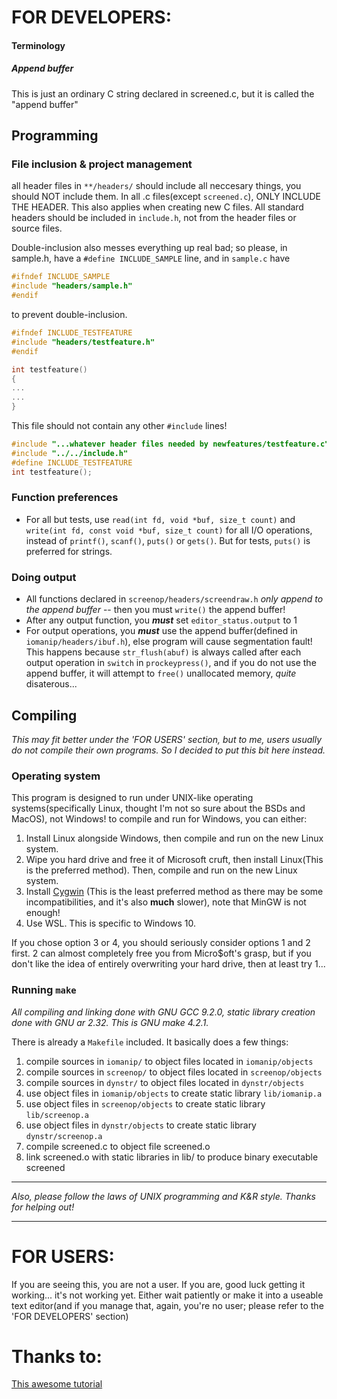 # FOR DEVELOPERS:
#### Terminology
##### Append buffer
This is just an ordinary C string declared in screened.c, but it is
called the "append buffer"
## Programming
### File inclusion & project management
all header files in `**/headers/` should include all neccesary things,
you should NOT include them. In all .c files(except `screened.c`), 
ONLY INCLUDE THE HEADER. This also applies when creating new C 
files. All standard headers should be included in `include.h`,
not from the header files or source files.

Double-inclusion also messes everything up real bad; so please,
in sample.h, have a `#define INCLUDE_SAMPLE` line, and in `sample.c`
have
```c
#ifndef INCLUDE_SAMPLE
#include "headers/sample.h"
#endif
```
to prevent double-inclusion.



```c
#ifndef INCLUDE_TESTFEATURE
#include "headers/testfeature.h"
#endif

int testfeature()
{
...
...
}
```

This file should not contain any other `#include` lines!



```c
#include "...whatever header files needed by newfeatures/testfeature.c"
#include "../../include.h"
#define INCLUDE_TESTFEATURE
int testfeature();
```

### Function preferences
- For all but tests, use `read(int fd, void *buf, size_t count)` and
`write(int fd, const void *buf, size_t count)` for all I/O operations, instead
of `printf()`, `scanf()`, `puts()` or `gets()`. But for tests, `puts()`
is preferred for strings.

### Doing output
- All functions declared in `screenop/headers/screendraw.h` _only append
to the append buffer_ -- then you must `write()` the append buffer!
- After any output function, you ___must___ set `editor_status.output` to 1
- For output operations, you ___must___ use the append buffer(defined
in `iomanip/headers/ibuf.h`), else program will cause segmentation fault!
This happens because `str_flush(abuf)` is always called after each output 
operation in `switch` in `prockeypress()`, and if you do not use the append
buffer, it will attempt to `free()` unallocated memory, _quite_ disaterous...

## Compiling
_This may fit better under the 'FOR USERS' section, but to me, users usually
do not compile their own programs. So I decided to put this bit here instead._
### Operating system
This program is designed to run under UNIX-like operating systems(specifically
Linux, thought I'm not so sure about the BSDs and MacOS), not Windows! to compile
and run for Windows, you can either:
1. Install Linux alongside Windows, then compile and run on the new Linux system.
2. Wipe you hard drive and free it of Microsoft cruft, then install Linux(This
is the preferred method). Then, compile and run on the new Linux system.
3. Install [Cygwin](https://cygwin.com) (This is the least preferred method as 
there may be some incompatibilities, and it's also __much__ slower), note that 
MinGW is not enough!
4. Use WSL. This is specific to Windows 10.

If you chose option 3 or 4, you should seriously consider options 1 and 2
first.  2 can almost completely free you from Micro$oft's grasp, but if you
don't like the idea of entirely overwriting your hard drive, then at
least try 1...

### Running `make`
_All compiling and linking done with GNU GCC 9.2.0, static library
creation done with GNU ar 2.32. This is GNU make 4.2.1._

There is already a `Makefile` included. It basically does a few things:
1. compile sources in `iomanip/` to object files located in `iomanip/objects`
2. compile sources in `screenop/` to object files located in `screenop/objects`
3. compile sources in `dynstr/` to object files located in `dynstr/objects`
4. use object files in `iomanip/objects` to create static
library `lib/iomanip.a`
5. use object files in `screenop/objects` to create static
library `lib/screenop.a`
6. use object files in `dynstr/objects` to create static
library `dynstr/screenop.a`
7. compile screened.c to object file screened.o
8. link screened.o with static libraries in lib/ to produce binary executable
screened
______________________________________________________________
_Also, please follow the laws of UNIX programming and K&R style.
Thanks for helping out!_
______________________________________________________________

# FOR USERS:
If you are seeing this, you are not a user. If you are, good luck
getting it working... it's not working yet. Either wait patiently
or make it into a useable text editor(and if you manage that, again,
you're no user; please refer to the 'FOR DEVELOPERS' section)

# Thanks to:
[This awesome tutorial](https://viewsourcecode.org/snaptoken/kilo/)
